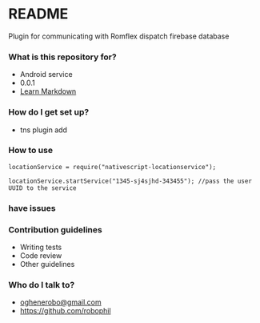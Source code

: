 # README #

Plugin for communicating with Romflex dispatch firebase database

### What is this repository for? ###

* Android service
* 0.0.1
* [Learn Markdown](https://bitbucket.org/tutorials/markdowndemo)

### How do I get set up? ###

* tns plugin add 

### How to use ###
`locationService = require("nativescript-locationservice");`

`locationService.startService("1345-sj4sjhd-343455"); //pass the user UUID to the service`


### have issues ###


### Contribution guidelines ###

* Writing tests
* Code review
* Other guidelines

### Who do I talk to? ###

* oghenerobo@gmail.com
* https://github.com/robophil
